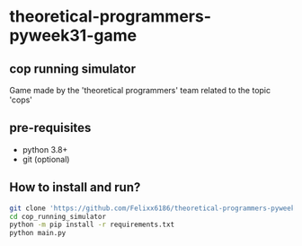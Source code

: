 # theoretical-programmers-pyweek31-game
## cop running simulator  
Game made by the 'theoretical programmers' team related to the topic 'cops'  
## pre-requisites  
- python 3.8+  
- git (optional)
## How to install and run?
```bash
git clone 'https://github.com/Felixx6186/theoretical-programmers-pyweek31-game' cop_running_simulator  
cd cop_running_simulator  
python -m pip install -r requirements.txt
python main.py  
```  
 
